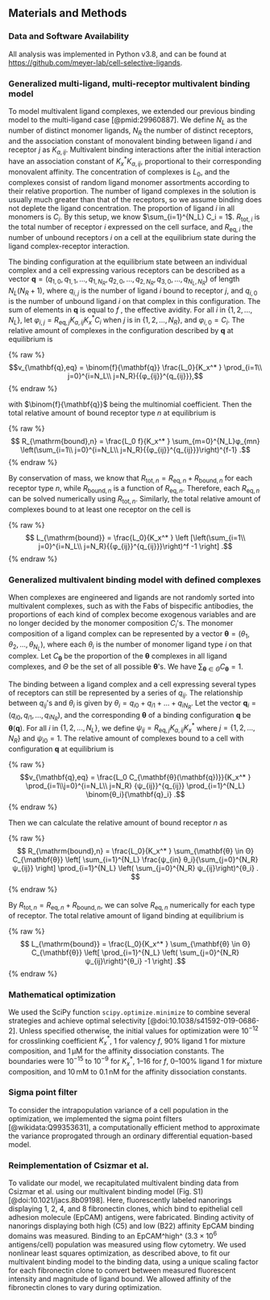 ## Materials and Methods

### Data and Software Availability

All analysis was implemented in Python v3.8, and can be found at <https://github.com/meyer-lab/cell-selective-ligands>.

### Generalized multi-ligand, multi-receptor multivalent binding model

To model multivalent ligand complexes, we extended our previous binding model to the multi-ligand case [@pmid:29960887]. We define $N_L$ as the number of distinct monomer ligands, $N_R$ the number of distinct receptors, and the association constant of monovalent binding between ligand $i$ and receptor $j$ as $K_{a,ij}$. Multivalent binding interactions after the initial interaction have an association constant of $K_x^* K_{a,ij}$, proportional to their corresponding monovalent affinity. The concentration of complexes is $L_0$, and the complexes consist of random ligand monomer assortments according to their relative proportion. The number of ligand complexes in the solution is usually much greater than that of the receptors, so we assume binding does not deplete the ligand concentration. The proportion of ligand $i$ in all monomers is $C_i$. By this setup, we know $\sum_{i=1}^{N_L} C_i = 1$. $R_{\mathrm{tot},i}$ is the total number of receptor $i$ expressed on the cell surface, and $R_{\mathrm{eq},i}$ the number of unbound receptors $i$ on a cell at the equilibrium state during the ligand complex-receptor interaction.

The binding configuration at the equilibrium state between an individual complex and a cell expressing various receptors can be described as a vector $\mathbf{q} = (q_{1,0}, q_{1,1}, ..., q_{1,N_R}, q_{2,0},..., q_{2,N_R},q_{3,0},..., q_{N_L, N_R})$ of length $N_L(N_R+1)$, where $q_{i,j}$ is the number of ligand $i$ bound to receptor $j$, and $q_{i,0}$ is the number of unbound ligand $i$ on that complex in this configuration. The sum of elements in $\mathbf{q}$ is equal to $f$ , the effective avidity. For all $i$ in $\{1,2,..., N_L\}$, let $φ_{i,j} = R_{\mathrm{eq},j} K_{a,ij} K_x^* C_i$ when $j$ is in $\{1,2,...,N_R\}$, and $φ_{i,0} = C_i$. The relative amount of complexes in the configuration described by $\mathbf{q}$ at equilibrium is

{% raw %}
$$v_{\mathbf{q},eq} = \binom{f}{\mathbf{q}} \frac{L_0}{K_x^* } \prod_{i=1\\ j=0}^{i=N_L\\ j=N_R}{{φ_{ij}}^{q_{ij}}},$$
{% endraw %}

with $\binom{f}{\mathbf{q}}$ being the multinomial coefficient. Then the total relative amount of bound receptor type $n$ at equilibrium is

{% raw %}
$$ R_{\mathrm{bound},n} = \frac{L_0 f}{K_x^* } \sum_{m=0}^{N_L}φ_{mn} \left(\sum_{i=1\\ j=0}^{i=N_L\\ j=N_R}{{φ_{ij}}^{q_{ij}}}\right)^{f-1} .$$
{% endraw %}

By conservation of mass, we know that $R_{\mathrm{tot},n} = R_{\mathrm{eq},n} + R_{\mathrm{bound},n}$ for each receptor type $n$, while $R_{\mathrm{bound},n}$ is a function of $R_{\mathrm{eq},n}$. Therefore, each $R_{\mathrm{eq},n}$ can be solved numerically using $R_{\mathrm{tot},n}$. Similarly, the total relative amount of complexes bound to at least one receptor on the cell is

{% raw %}
$$ L_{\mathrm{bound}} = \frac{L_0}{K_x^* } \left [\left(\sum_{i=1\\ j=0}^{i=N_L\\ j=N_R}{{φ_{ij}}^{q_{ij}}}\right)^f -1 \right] .$$
{% endraw %}

### Generalized multivalent binding model with defined complexes

When complexes are engineered and ligands are not randomly sorted into multivalent complexes, such as with the Fabs of bispecific antibodies, the proportions of each kind of complex become exogenous variables and are no longer decided by the monomer composition $C_i$'s. The monomer composition of a ligand complex can be represented by a vector $\mathbf{θ} = (θ_1, θ_2, ..., θ_{N_L})$, where each $θ_i$ is the number of monomer ligand type $i$ on that complex. Let $C_{\mathbf{θ}}$ be the proportion of the $\mathbf{θ}$ complexes in all ligand complexes, and $Θ$ be the set of all possible $\mathbf{θ}$'s. We have $\sum_{\mathbf{θ} \in Θ} C_{\mathbf{θ}} = 1$.

The binding between a ligand complex and a cell expressing several types of receptors can still be represented by a series of $q_{ij}$. The relationship between $q_{ij}$'s and $θ_i$ is given by $θ_i = q_{i0} + q_{i1} + ... + q_{iN_R}$. Let the vector $\mathbf{q}_i = (q_{i0}, q_{i1}, ..., q_{iN_R})$, and the corresponding $\mathbf{θ}$ of a binding configuration $\mathbf{q}$ be $\mathbf{θ}(\mathbf{q})$. For all $i$ in $\{1,2,...,N_L\}$, we define $ψ_{ij} = R_{\mathrm{eq},j} K_{a,ij} K_x^*$ where $j = \{1,2,...,N_R\}$ and $ψ_{i0} = 1$. The relative amount of complexes bound to a cell with configuration $\mathbf{q}$ at equilibrium is

{% raw %}
$$v_{\mathbf{q},eq} = \frac{L_0 C_{\mathbf{θ}(\mathbf{q})}}{K_x^* }
\prod_{i=1\\j=0}^{i=N_L\\ j=N_R} {ψ_{ij}}^{q_{ij}}
\prod_{i=1}^{N_L} \binom{θ_i}{\mathbf{q}_i} .$$
{% endraw %}

Then we can calculate the relative amount of bound receptor $n$ as

{% raw %}
$$
R_{\mathrm{bound},n} = \frac{L_0}{K_x^* } \sum_{\mathbf{θ} \in Θ} C_{\mathbf{θ}}
\left[ \sum_{i=1}^{N_L} \frac{ψ_{in} θ_i}{\sum_{j=0}^{N_R} ψ_{ij}} \right]
\prod_{i=1}^{N_L} \left( \sum_{j=0}^{N_R} ψ_{ij}\right)^{θ_i} .
$$
{% endraw %}

By $R_{\mathrm{tot},n} = R_{\mathrm{eq},n} + R_{\mathrm{bound},n}$, we can solve $R_{\mathrm{eq},n}$ numerically for each type of receptor. The total relative amount of ligand binding at equilibrium is

{% raw %}
$$ L_{\mathrm{bound}} =  \frac{L_0}{K_x^* } \sum_{\mathbf{θ} \in Θ} C_{\mathbf{θ}}
\left[ \prod_{i=1}^{N_L} \left( \sum_{j=0}^{N_R} ψ_{ij}\right)^{θ_i} -1 \right] .$$
{% endraw %}

### Mathematical optimization

We used the SciPy function `scipy.optimize.minimize` to combine several strategies and achieve optimal selectivity [@doi:10.1038/s41592-019-0686-2]. Unless specified otherwise, the initial values for optimization were $10^{-12}$ for crosslinking coefficient $K_x^*$, 1 for valency $f$, 90% ligand 1 for mixture composition, and $1 \,\mathrm{\mu M}$ for the affinity dissociation constants. The boundaries were $10^{-15}$ to $10^{-9}$ for $K_x^*$, 1–16 for $f$, 0–100% ligand 1 for mixture composition, and $10 \, \mathrm{mM}$ to $0.1 \, \mathrm{nM}$ for the affinity dissociation constants.

### Sigma point filter

To consider the intrapopulation variance of a cell population in the optimization, we implemented the sigma point filters [@wikidata:Q99353631], a computationally efficient method to approximate the variance proprogated through an ordinary differential equation-based model.

### Reimplementation of Csizmar et al.

To validate our model, we recapitulated multivalent binding data from Csizmar et al. using our multivalent binding model (Fig. S1) [@doi:10.1021/jacs.8b09198]. Here, fluorescently labeled nanorings displaying 1, 2, 4, and 8 fibronectin clones, which bind to epithelial cell adhesion molecule (EpCAM) antigens, were fabricated. Binding activity of nanorings displaying both high (C5) and low (B22) affinity EpCAM binding domains was measured. Binding to an EpCAM^high^ ($3.3 \times 10^6$ antigens/cell) population was measured using flow cytometry. We used nonlinear least squares optimization, as described above, to fit our multivalent binding model to the binding data, using a unique scaling factor for each fibronectin clone to convert between measured fluorescent intensity and magnitude of ligand bound. We allowed affinity of the fibronectin clones to vary during optimization.
